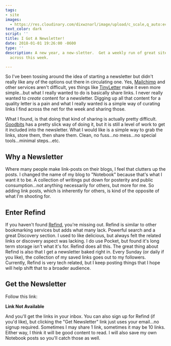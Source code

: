 ```yaml
---
tags:
- site
images:
  - https://res.cloudinary.com/dixwznarl/image/upload/c_scale,q_auto:eco,w_2048/notebook/newspaper-stack.jpg
text_color: dark
script: ''
title: I Got A Newsletter!
date: 2018-01-01 19:26:00 -0600
type: ''
description: A new year, a new-sletter.  Get a weekly run of great sites I've stumbled
  across this week.

---
```

So I've been tossing around the idea of starting a newsletter but didn't really like any of the options out there in circulating one.  Yes, [Mailchimp](https://mailchimp.com/) and other services aren't difficult, yes things like [TinyLetter](https://tinyletter.com/) make it even more simple...but what I really wanted to do is basically share links.  I never really wanted to _create_ content for a newsletter.  Digging up all that content for a quality letter is a pain and what I really wanted is a simple way of curating links I find across the net for the week and sharing those.

What I found, is that doing that kind of sharing is actually pretty difficult.  [Goodbits](https://goodbits.io/) has a pretty slick way of doing it, but it is still a level of work to get it included into the newsletter.  What I would like is a simple way to grab the links, store them, then share them.  Clean, no fuss...no mess...no special tools...minimal steps...etc.

## Why a Newsletter

Where many people make link-posts on their blogs, I feel that clutters up the posts.  I changed the name of my blog to "Notebook" because that's what I want it to be.  A collection of writings put down for posterity and public consumption...not anything necessarily for others, but more for me.  So adding link posts, which is inherently for others, is kind of the opposite of what I'm shooting for.

## Enter Refind

If you haven't found [Refind](https://refind.com/traeblain?invite=819532306b), you're missing out.  Refind is similar to other bookmarking services but adds what many lack.  Powerful search and a great Discovery section.  I used to like delicious, but always felt the related links or discovery aspect was lacking.  I do use Pocket, but found it's long term storage isn't what it's for.  Refind does all this.  The great thing about Refind is also that I get a newsletter baked right in.  Every Sunday (or daily if you like), the collection of my saved links goes out to my followers.  Currently, Refind is very tech related, but I keep posting things that I hope will help shift that to a broader audience.

## Get the Newsletter

Follow this link:

**Link Not Available**

And you'll get the links in your inbox.  You can also sign up for Refind (if you'd like), but clicking the "Get Newsletter" link just uses your email...no signup required.  Sometimes I may share 1 link, sometimes it may be 10 links.  Either way, I think it will be good content to read.  I will also save my own Notebook posts so you'll catch those as well.